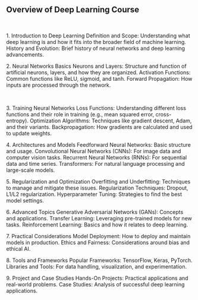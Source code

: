 ## Overview of Deep Learning Course
<br/>
<p>
1. Introduction to Deep Learning
Definition and Scope: Understanding what deep learning is and how it fits into the broader field of machine learning.
History and Evolution: Brief history of neural networks and deep learning advancements.
<p/>
<p>
2. Neural Networks Basics
Neurons and Layers: Structure and function of artificial neurons, layers, and how they are organized.
Activation Functions: Common functions like ReLU, sigmoid, and tanh.
Forward Propagation: How inputs are processed through the network.
 <p/>
<br/>
  <p>
3. Training Neural Networks
Loss Functions: Understanding different loss functions and their role in training (e.g., mean squared error, cross-entropy).
Optimization Algorithms: Techniques like gradient descent, Adam, and their variants.
Backpropagation: How gradients are calculated and used to update weights.
<br/>
   <p/>
    <p>
4. Architectures and Models
Feedforward Neural Networks: Basic structure and usage.
Convolutional Neural Networks (CNNs): For image data and computer vision tasks.
Recurrent Neural Networks (RNNs): For sequential data and time series.
Transformers: For natural language processing and large-scale models.
<br/>
     <p/>
5. Regularization and Optimization
Overfitting and Underfitting: Techniques to manage and mitigate these issues.
Regularization Techniques: Dropout, L1/L2 regularization.
Hyperparameter Tuning: Strategies to find the best model settings.
<br/>
      <p>
6. Advanced Topics
Generative Adversarial Networks (GANs): Concepts and applications.
Transfer Learning: Leveraging pre-trained models for new tasks.
Reinforcement Learning: Basics and how it relates to deep learning.
<br/>
       <p/>
7. Practical Considerations
Model Deployment: How to deploy and maintain models in production.
Ethics and Fairness: Considerations around bias and ethical AI.
<p>        
8. Tools and Frameworks
Popular Frameworks: TensorFlow, Keras, PyTorch.
Libraries and Tools: For data handling, visualization, and experimentation.
 <p/>
9. Project and Case Studies
Hands-On Projects: Practical applications and real-world problems.
Case Studies: Analysis of successful deep learning applications.
